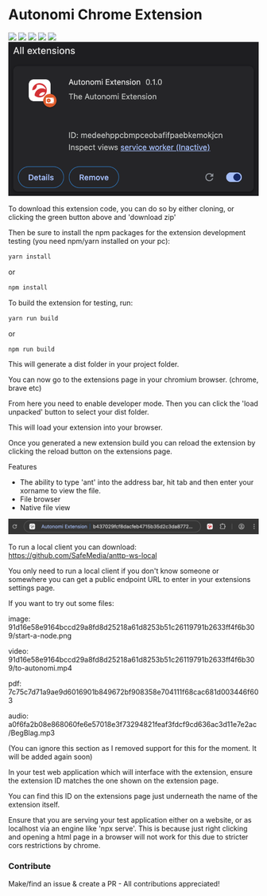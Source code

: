 # Autonomi Chrome Extension

<img src="https://github.com/user-attachments/assets/13cee998-15f9-4cb8-a8de-4050b5c6defb" width="200">
<img src="https://github.com/user-attachments/assets/bc392e0f-418b-4739-ac86-2348c48875c3" width="200">
<img src="https://github.com/user-attachments/assets/2e90de36-5e0d-4663-9802-3a2c9a0222b5" width="200">
<img src="https://github.com/user-attachments/assets/975e13c7-6589-4f3e-81b3-6303f8b05f32" width="200">
<img src="https://github.com/user-attachments/assets/4844ad36-8a1e-40a0-8aec-a72a0ece65ea" width="600">

<img src="https://github.com/SafeMedia/images/blob/main/impossible_futures/autonomi-extension-page.png" width="600">

To download this extension code, you can do so by either cloning, or clicking the green button above and 'download zip'

Then be sure to install the npm packages for the extension development testing (you need npm/yarn installed on your pc):


```bash
yarn install
```
or
```bash
npm install
```

To build the extension for testing, run:

```bash
yarn run build
```
or
```bash
npm run build
```

This will generate a dist folder in your project folder.

You can now go to the extensions page in your chromium browser. (chrome, brave etc)

From here you need to enable developer mode. Then you can click the 'load unpacked' button to select your dist folder.

This will load your extension into your browser.

Once you generated a new extension build you can reload the extension by clicking the reload button on the extensions page.

Features

- The ability to type 'ant' into the address bar, hit tab and then enter your xorname to view the file.
- File browser
- Native file view

![Omni Feature](https://github.com/SafeMedia/images/blob/main/impossible_futures/safebox/safebox-omni.png)

To run a local client you can download:
https://github.com/SafeMedia/anttp-ws-local

You only need to run a local client if you don't know someone or somewhere you can get a public endpoint URL to enter in your extensions settings page.

If you want to try out some files:

image: 91d16e58e9164bccd29a8fd8d25218a61d8253b51c26119791b2633ff4f6b309/start-a-node.png

video: 91d16e58e9164bccd29a8fd8d25218a61d8253b51c26119791b2633ff4f6b309/to-autonomi.mp4

pdf: 7c75c7d71a9ae9d6016901b849672bf908358e704111f68cac681d003446f603

audio: a0f6fa2b08e868060fe6e57018e3f73294821feaf3fdcf9cd636ac3d11e7e2ac/BegBlag.mp3


(You can ignore this section as I removed support for this for the moment. It will be added again soon)

In your test web application which will interface with the extension, ensure the extension ID matches the one shown on the extension page.

You can find this ID on the extensions page just underneath the name of the extension itself.

Ensure that you are serving your test application either on a website, or as localhost via an engine like 'npx serve'. This is because just right clicking and opening a html page in a browser will not work for this due to stricter cors restrictions by chrome.




### Contribute

Make/find an issue & create a PR - All contributions appreciated!
